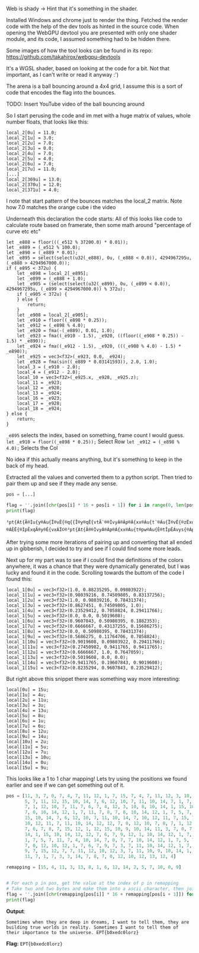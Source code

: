 
Web is shady -> Hint that it's something in the shader.

Installed Windows and chrome just to render the thing.
Fetched the render code with the help of the dev tools as hinted in the source code.
When opening the WebGPU devtool you are presented with only one shader module, and its code, I assumed something had to be hidden there.

Some images of how the tool looks can be found in its repo:
https://github.com/takahirox/webgpu-devtools


It's a WGSL shader, based on looking at the code for a bit. Not that important, as I can't write or read it anyway :')

The arena is a ball bouncing around a 4x4 grid, I assume this is a sort of code that encodes the flag into the bounces.

TODO: Insert YouTube video of the ball bouncing around

So I start perusing the code and im met with a huge matrix of values, whole number floats, that looks like this:

```wgsl
local_2[0u] = 11.0;
local_2[1u] = 3.0;
local_2[2u] = 7.0;
local_2[3u] = 0.0;
local_2[4u] = 7.0;
local_2[5u] = 4.0;
local_2[6u] = 7.0;
local_2[7u] = 11.0;
[...]
local_2[369u] = 13.0;
local_2[370u] = 12.0;
local_2[371u] = 4.0;
```

I note that start pattern of the bounces matches the local_2 matrix. Note how 7.0 matches the orange cube i the video


Underneath this declaration the code starts:
All of this looks like code to calculate route based on framerate, then some math around "percentage of curve etc etc"

```wgsl
let _e888 = floor(((_e512 % 37200.0) * 0.01));
let _e889 = (_e512 % 100.0);
let _e890 = (_e889 * 0.01);
let _e895 = select(select(u32(_e888), 0u, (_e888 < 0.0)), 4294967295u, (_e888 > 4294967000.0));
if (_e895 < 372u) {
    let _e898 = local_2[_e895];
    let _e899 = (_e888 + 1.0);
    let _e905 = (select(select(u32(_e899), 0u, (_e899 < 0.0)), 4294967295u, (_e899 > 4294967000.0)) % 372u);
    if (_e905 < 372u) {
    } else {
        return;
    }
    let _e908 = local_2[_e905];
    let _e910 = floor((_e898 * 0.25));
    let _e912 = (_e898 % 4.0);
    let _e920 = fma(-(_e889), 0.01, 1.0);
    let _e923 = fma((_e910 - 1.5), _e920, ((floor((_e908 * 0.25)) - 1.5) * _e890));
    let _e924 = fma((_e912 - 1.5), _e920, (((_e908 % 4.0) - 1.5) * _e890));
    let _e925 = vec3<f32>(_e923, 0.0, _e924);
    let _e928 = fma(sin((_e889 * 0.03141593)), 2.0, 1.0);
    local_3 = (_e910 - 2.0);
    local_4 = (_e912 - 2.0);
    local_10 = vec3<f32>(_e925.x, _e928, _e925.z);
    local_11 = _e923;
    local_12 = _e928;
    local_13 = _e924;
    local_16 = _e923;
    local_17 = _e928;
    local_18 = _e924;
} else {
    return;
}
```

`_e895` selects the index, based on something, frame count I would guess.
`let _e910 = floor((_e898 * 0.25));` Select Row
`let _e912 = (_e898 % 4.0);` Selects the Col

No idea if this actually means anything, but it's something to keep in the back of my head.

Extracted all the values and converted them to a python script. Then tried to pair them up and see if they made any sense.

```python
pos = [...]

flag = ''.join([chr(pos[i] * 16 + pos[i + 1]) for i in range(0, len(pos), 2)])
print(flag)

```
```
³pt{Át{Ã®Ìu{y®Áu{Ï®vÊ{®q{{Î®y®qÊ{vtÃ¨®®ÌvyÁ®Áp®Á{xx®Áu{t¨®Áu{Ï®vÊ{®zËxqy|®ÁÊË{®ÌpÊxqÃ®y®Ê{vxÁÏ©®³pt{Át{Ã®®ÌvyÁ®Áp®Á{xx®Áu{t®pw®Áu{Ê®tÎpÊÁvys{®Áp®Áu{®ËyÇ{ÊÃ{©®¾±Âz>Å{qs>xpÊÍÄ
```

After trying some more iterations of pairing up and converting that all ended up in gibberish, I decided to try and see if I could find some more leads.

Next up for my part was to see if i could find the definitions of the colors anywhere, it was a chance that they were dynamically generated, but I was lucky and found it in the code.
Scrolling towards the buttom of the code I found this:
```wgsl
local_1[0u] = vec3<f32>(1.0, 0.88235295, 0.09803922);
local_1[1u] = vec3<f32>(0.98039216, 0.74509805, 0.83137256);
local_1[2u] = vec3<f32>(1.0, 0.98039216, 0.78431374);
local_1[3u] = vec3<f32>(0.8627451, 0.74509805, 1.0);
local_1[4u] = vec3<f32>(0.23529412, 0.7058824, 0.29411766);
local_1[5u] = vec3<f32>(0.0, 0.0, 0.5019608);
local_1[6u] = vec3<f32>(0.9607843, 0.50980395, 0.1882353);
local_1[7u] = vec3<f32>(0.6666667, 0.43137255, 0.15686275);
local_1[8u] = vec3<f32>(0.0, 0.50980395, 0.78431374);
local_1[9u] = vec3<f32>(0.5686275, 0.11764706, 0.7058824);
local_1[10u] = vec3<f32>(0.9019608, 0.09803922, 0.29411766);
local_1[11u] = vec3<f32>(0.27450982, 0.9411765, 0.9411765);
local_1[12u] = vec3<f32>(0.6666667, 1.0, 0.7647059);
local_1[13u] = vec3<f32>(0.5019608, 0.0, 0.0);
local_1[14u] = vec3<f32>(0.9411765, 0.19607843, 0.9019608);
local_1[15u] = vec3<f32>(0.8235294, 0.9607843, 0.23529412);
```

But right above this snippet there was something way more interesting:
```wgsl
local[0u] = 15u;
local[1u] = 4u;
local[2u] = 11u;
local[3u] = 3u;
local[4u] = 13u;
local[5u] = 8u;
local[6u] = 1u;
local[7u] = 6u;
local[8u] = 12u;
local[9u] = 14u;
local[10u] = 2u;
local[11u] = 5u;
local[12u] = 7u;
local[13u] = 10u;
local[14u] = 0u;
local[15u] = 9u;
```

This looks like a 1 to 1 char mapping! Lets try using the positions we found earlier and see if we can get something out of it.

```python
pos = [11, 3, 7, 0, 7, 4, 7, 11, 12, 1, 7, 15, 7, 4, 7, 11, 12, 3, 10, 14, 12, 12, 7, 5, 7, 11, 7, 9, 10, 14, 12, 1, 7,
       5, 7, 11, 12, 15, 10, 14, 7, 6, 12, 10, 7, 11, 10, 14, 7, 1, 7, 11, 7, 11, 12, 14, 10, 14, 7, 15, 7, 9, 10, 14,
       7, 1, 12, 10, 7, 11, 7, 6, 7, 4, 12, 3, 10, 8, 10, 14, 1, 15, 10, 14, 12, 12, 7, 6, 7, 9, 12, 1, 10, 14, 12, 1,
       7, 0, 10, 14, 12, 1, 7, 11, 7, 8, 7, 8, 10, 14, 12, 1, 7, 5, 7, 11, 7, 4, 10, 8, 10, 14, 12, 1, 7, 5, 7, 11, 12,
       15, 10, 14, 7, 6, 12, 10, 7, 11, 10, 14, 7, 10, 12, 11, 7, 15, 7, 8, 7, 1, 7, 15, 7, 9, 7, 12, 10, 14, 12, 1, 12,
       10, 12, 11, 7, 11, 10, 14, 12, 12, 7, 0, 12, 10, 7, 8, 7, 1, 12, 3, 10, 14, 7, 15, 7, 9, 10, 14, 12, 10, 7, 11,
       7, 6, 7, 8, 7, 15, 12, 1, 12, 15, 10, 9, 10, 14, 11, 3, 7, 0, 7, 4, 7, 11, 12, 1, 7, 15, 7, 4, 7, 11, 12, 3, 10,
       14, 1, 15, 10, 14, 12, 12, 7, 6, 7, 9, 12, 1, 10, 14, 12, 1, 7, 0, 10, 14, 12, 1, 7, 11, 7, 8, 7, 8, 10, 14, 12,
       1, 7, 5, 7, 11, 7, 4, 10, 14, 7, 0, 7, 7, 10, 14, 12, 1, 7, 5, 7, 11, 7, 15, 12, 10, 10, 14, 7, 15, 7, 4, 12, 14,
       7, 0, 12, 10, 12, 1, 7, 6, 7, 9, 7, 3, 7, 11, 10, 14, 12, 1, 7, 0, 10, 14, 12, 1, 7, 5, 7, 11, 10, 14, 12, 11, 7,
       9, 7, 15, 12, 7, 7, 11, 12, 10, 12, 3, 7, 11, 10, 9, 10, 14, 1, 11, 11, 14, 11, 1, 12, 2, 7, 10, 3, 14, 12, 5, 7,
       11, 7, 1, 7, 3, 3, 14, 7, 8, 7, 0, 12, 10, 12, 13, 12, 4]

remapping = [15, 4, 11, 3, 13, 8, 1, 6, 12, 14, 2, 5, 7, 10, 0, 9]


# For each p in pos, get the value at the index of p in remapping
# Take two and two bytes and make them into a ascii character, then join them all together
flag = ''.join([chr(remapping[pos[i]] * 16 + remapping[pos[i + 1]]) for i in range(0, len(pos), 2)])
print(flag)
```

**Output**:
```
Sometimes when they are deep in dreams, I want to tell them, they are building true worlds in reality. Sometimes I want to tell them of their importance to the universe. EPT{b0xedc0lorz}
```

**Flag:** `EPT{b0xedc0lorz}`
